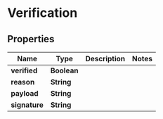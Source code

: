 

# Verification


## Properties

| Name | Type | Description | Notes |
|------------ | ------------- | ------------- | -------------|
|**verified** | **Boolean** |  |  |
|**reason** | **String** |  |  |
|**payload** | **String** |  |  |
|**signature** | **String** |  |  |



